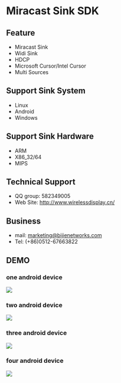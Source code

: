 Miracast Sink SDK
=====
Feature
-----
* Miracast Sink
* Widi Sink
* HDCP
* Microsoft Cursor/Intel Cursor
* Multi Sources

Support Sink System
-----
* Linux
* Android
* Windows

Support Sink Hardware
------
* ARM
* X86_32/64
* MIPS

Technical Support
-----
* QQ group: 582349005
* Web Site: http://www.wirelessdisplay.cn/

Business
---
* mail: marketing@bijienetworks.com
* Tel: (+86)0512-67663822

DEMO
-----

### one android device
![](https://github.com/wirelessdisplay/Miracast/blob/master/miracastONE.jpg)
### two android device
![](https://github.com/wirelessdisplay/Miracast/blob/master/miracastTWO.jpg)
### three android device
![](https://github.com/wirelessdisplay/Miracast/blob/master/miracastTHREE.jpg)

### four android device
![](https://github.com/wirelessdisplay/Miracast/blob/master/miracastFOUR.jpg)

